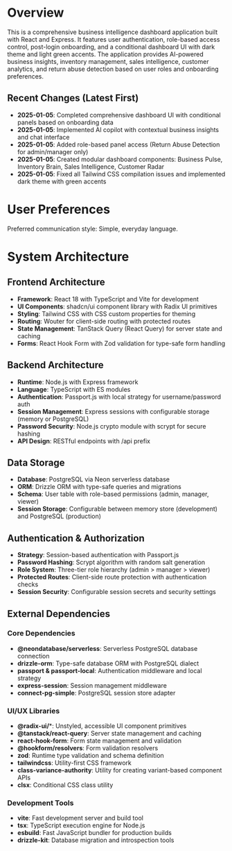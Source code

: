 # Overview

This is a comprehensive business intelligence dashboard application built with React and Express. It features user authentication, role-based access control, post-login onboarding, and a conditional dashboard UI with dark theme and light green accents. The application provides AI-powered business insights, inventory management, sales intelligence, customer analytics, and return abuse detection based on user roles and onboarding preferences.

## Recent Changes (Latest First)
- **2025-01-05**: Completed comprehensive dashboard UI with conditional panels based on onboarding data
- **2025-01-05**: Implemented AI copilot with contextual business insights and chat interface  
- **2025-01-05**: Added role-based panel access (Return Abuse Detection for admin/manager only)
- **2025-01-05**: Created modular dashboard components: Business Pulse, Inventory Brain, Sales Intelligence, Customer Radar
- **2025-01-05**: Fixed all Tailwind CSS compilation issues and implemented dark theme with green accents

# User Preferences

Preferred communication style: Simple, everyday language.

# System Architecture

## Frontend Architecture
- **Framework**: React 18 with TypeScript and Vite for development
- **UI Components**: shadcn/ui component library with Radix UI primitives
- **Styling**: Tailwind CSS with CSS custom properties for theming
- **Routing**: Wouter for client-side routing with protected routes
- **State Management**: TanStack Query (React Query) for server state and caching
- **Forms**: React Hook Form with Zod validation for type-safe form handling

## Backend Architecture
- **Runtime**: Node.js with Express framework
- **Language**: TypeScript with ES modules
- **Authentication**: Passport.js with local strategy for username/password auth
- **Session Management**: Express sessions with configurable storage (memory or PostgreSQL)
- **Password Security**: Node.js crypto module with scrypt for secure hashing
- **API Design**: RESTful endpoints with /api prefix

## Data Storage
- **Database**: PostgreSQL via Neon serverless database
- **ORM**: Drizzle ORM with type-safe queries and migrations
- **Schema**: User table with role-based permissions (admin, manager, viewer)
- **Session Storage**: Configurable between memory store (development) and PostgreSQL (production)

## Authentication & Authorization
- **Strategy**: Session-based authentication with Passport.js
- **Password Hashing**: Scrypt algorithm with random salt generation
- **Role System**: Three-tier role hierarchy (admin > manager > viewer)
- **Protected Routes**: Client-side route protection with authentication checks
- **Session Security**: Configurable session secrets and security settings

## External Dependencies

### Core Dependencies
- **@neondatabase/serverless**: Serverless PostgreSQL database connection
- **drizzle-orm**: Type-safe database ORM with PostgreSQL dialect
- **passport & passport-local**: Authentication middleware and local strategy
- **express-session**: Session management middleware
- **connect-pg-simple**: PostgreSQL session store adapter

### UI/UX Libraries
- **@radix-ui/***: Unstyled, accessible UI component primitives
- **@tanstack/react-query**: Server state management and caching
- **react-hook-form**: Form state management and validation
- **@hookform/resolvers**: Form validation resolvers
- **zod**: Runtime type validation and schema definition
- **tailwindcss**: Utility-first CSS framework
- **class-variance-authority**: Utility for creating variant-based component APIs
- **clsx**: Conditional CSS class utility

### Development Tools
- **vite**: Fast development server and build tool
- **tsx**: TypeScript execution engine for Node.js
- **esbuild**: Fast JavaScript bundler for production builds
- **drizzle-kit**: Database migration and introspection tools